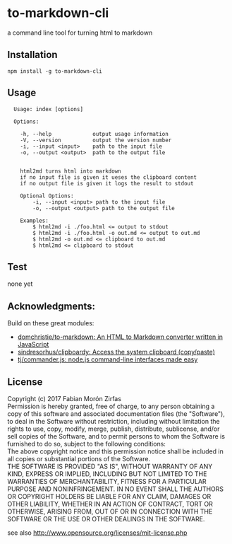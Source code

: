 # to-markdown-cli
a command line tool for turning html to markdown

## Installation

    npm install -g to-markdown-cli

## Usage

```shell
  Usage: index [options]

  Options:

    -h, --help             output usage information
    -V, --version          output the version number
    -i, --input <input>    path to the input file
    -o, --output <output>  path to the output file


    html2md turns html into markdown
    if no input file is given it ueses the clipboard content
    if no output file is given it logs the result to stdout

    Optional Options:
        -i, --input <input> path to the input file
        -o, --output <output> path to the output file

    Examples:
        $ html2md -i ./foo.html <= output to stdout
        $ html2md -i ./foo.html -o out.md <= output to out.md
        $ html2md -o out.md <= clipboard to out.md
        $ html2md <= clipboard to stdout

```

## Test

none yet 

## Acknowledgments:

Build on these great modules:  

- [domchristie/to-markdown: An HTML to Markdown converter written in JavaScript](https://github.com/domchristie/to-markdown)
- [sindresorhus/clipboardy: Access the system clipboard (copy/paste)](https://github.com/sindresorhus/clipboardy)
- [tj/commander.js: node.js command-line interfaces made easy](https://github.com/tj/commander.js)


## License

Copyright (c)  2017 Fabian Morón Zirfas  
Permission is hereby granted, free of charge, to any person obtaining a copy of this software and associated documentation files (the "Software"), to deal in the Software  without restriction, including without limitation the rights to use, copy, modify, merge, publish, distribute, sublicense, and/or sell copies of the Software, and to  permit persons to whom the Software is furnished to do so, subject to the following conditions:  
The above copyright notice and this permission notice shall be included in all copies or substantial portions of the Software.  
THE SOFTWARE IS PROVIDED "AS IS", WITHOUT WARRANTY OF ANY KIND, EXPRESS OR IMPLIED, INCLUDING BUT NOT LIMITED TO THE WARRANTIES OF MERCHANTABILITY, FITNESS FOR A  PARTICULAR PURPOSE AND NONINFRINGEMENT. IN NO EVENT SHALL THE AUTHORS OR COPYRIGHT HOLDERS BE LIABLE FOR ANY CLAIM, DAMAGES OR OTHER LIABILITY, WHETHER IN AN ACTION OF  CONTRACT, TORT OR OTHERWISE, ARISING FROM, OUT OF OR IN CONNECTION WITH THE SOFTWARE OR THE USE OR OTHER DEALINGS IN THE SOFTWARE.  

see also http://www.opensource.org/licenses/mit-license.php

